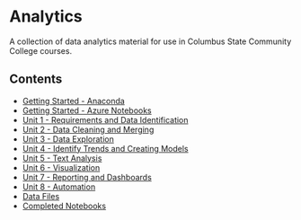 # Analytics

A collection of data analytics material for use in Columbus State Community
College courses.

## Contents

- [Getting Started - Anaconda](getting-started-anaconda.md)
- [Getting Started - Azure Notebooks](getting-started-azure.md)
- [Unit 1 - Requirements and Data Identification](01-Requirements-Data-Identification.ipynb)
- [Unit 2 - Data Cleaning and Merging](02-Clean-Merge.ipynb)
- [Unit 3 - Data Exploration](03-Exploration.ipynb)
- [Unit 4 - Identify Trends and Creating Models](04-Trends-Models.ipynb)
- [Unit 5 - Text Analysis](05-Text-Analysis.ipynb)
- [Unit 6 - Visualization](06-Visualization.ipynb)
- [Unit 7 - Reporting and Dashboards](07-Reporting-Dashboards.ipynb)
- [Unit 8 - Automation](08-Automation.ipynb)
- [Data Files](data/)
- [Completed Notebooks](completed/)

